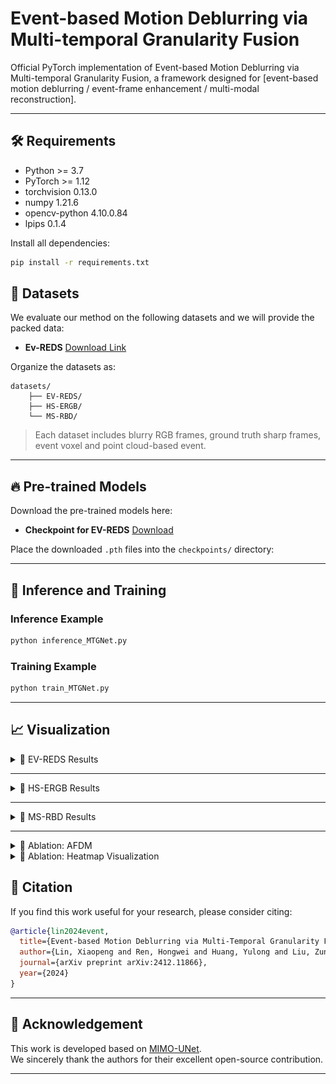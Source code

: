 # Event-based Motion Deblurring via Multi-temporal Granularity Fusion

Official PyTorch implementation of Event-based Motion Deblurring via Multi-temporal Granularity Fusion, a framework designed for [event-based motion deblurring / event-frame enhancement / multi-modal reconstruction].

---

## 🛠️ Requirements

- Python >= 3.7
- PyTorch >= 1.12
- torchvision 0.13.0
- numpy 1.21.6
- opencv-python 4.10.0.84
- lpips 0.1.4

Install all dependencies:



```bash
pip install -r requirements.txt
```

## 📂 Datasets

We evaluate our method on the following datasets and we will provide the packed data:

- **Ev-REDS** [Download Link](https://pan.baidu.com/s/1B5XCB18Pv3KcwLmPhcl9_g?pwd=13WW)

Organize the datasets as:

```
datasets/
    ├── EV-REDS/
    ├── HS-ERGB/
    └── MS-RBD/
```

> Each dataset includes blurry RGB frames, ground truth sharp frames, event voxel and point cloud-based event.

---

## 🔥 Pre-trained Models

Download the pre-trained models here:

- **Checkpoint for EV-REDS** [Download](https://pan.baidu.com/s/1-w8Ulj_h9MLYSrG5NM-fsQ?pwd=13WW)

Place the downloaded `.pth` files into the `checkpoints/` directory:


---

## 🚀 Inference and Training

### Inference Example

```bash
python inference_MTGNet.py
```

### Training Example

```bash
python train_MTGNet.py
```
---

## 📈 Visualization

<details>
  <summary>🔹 EV-REDS Results</summary>

<br>

<p align="center">
  <img src="Figures/EV.jpg" width="60%">
</p>

</details>

---

<details>
  <summary>🔹 HS-ERGB Results</summary>

<br>

<p align="center">
  <img src="Figures/HS.jpg" width="60%">
</p>

</details>

---

<details>
  <summary>🔹 MS-RBD Results</summary>

<br>

<p align="center">
  <img src="Figures/MS.jpg" width="60%">
</p>

</details>

---

<details>
  <summary>🔹 Ablation: AFDM</summary>

<br>

<p align="center">
  <img src="Figures/AFDM.jpg" width="60%">
</p>

</details>


<details>
  <summary>🔹 Ablation: Heatmap Visualization</summary>

<br>

<p align="center">
  <img src="Figures/heat.jpg" width="60%">
</p>

</details>


## 📜 Citation

If you find this work useful for your research, please consider citing:

```bibtex
@article{lin2024event,
  title={Event-based Motion Deblurring via Multi-Temporal Granularity Fusion},
  author={Lin, Xiaopeng and Ren, Hongwei and Huang, Yulong and Liu, Zunchang and Zhou, Yue and Fu, Haotian and Pan, Biao and Cheng, Bojun},
  journal={arXiv preprint arXiv:2412.11866},
  year={2024}
}
```

---

## 🙏 Acknowledgement

This work is developed based on [MIMO-UNet](https://github.com/chosj95/MIMO-UNet/).  
We sincerely thank the authors for their excellent open-source contribution.

---

